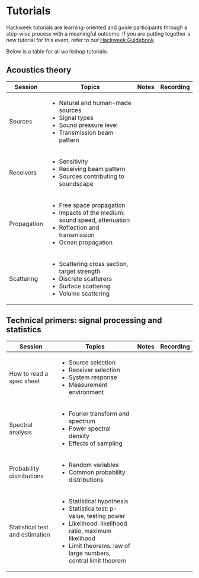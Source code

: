 # Tutorials

Hackweek tutorials are learning-oriented and guide participants through a step-wise process with a meaningful outcome. If you are putting together a new tutorial for this event, refer to our [Hackweek Guidebook](https://guidebook.hackweek.io/training/tutorials/index.html).

Below is a table for all workshop tutorials:

## Acoustics theory
| Session | Topics | Notes | Recording |
| ----- | --------- | ----- | --------- |
| Sources | <ul> <li>Natural and human-made sources</li> <li>Signal types</li> <li>Sound pressure level</li> <li>Transmission beam pattern</li> </ul> |  |
| Receivers | <ul> <li>Sensitivity</li> <li>Receiving beam pattern</li> <li> Sources contributing to soundscape </li> </ul> |  |
| Propagation| <ul> <li>Free space propagation</li> <li>Impacts of the medium: sound speed, attenuation</li> <li>Reflection and transmission</li> <li>Ocean propagation</li> </ul> |  |
| Scattering | <ul> <li>Scattering cross section, target strength</li> <li>Discrete scatterers</li> <li>Surface scattering</li> <li>Volume scattering</li> </ul> |  |

## Technical primers: signal processing and statistics
| Session | Topics | Notes | Recording |
| ----- | --------- | ----- | --------- |
| How to read a spec sheet | <ul> <li>Source selection</li> <li>Receiver selection</li> <li>System response</li> <li>Measurement environment</li> </ul> |  |
| Spectral analysis | <ul> <li>Fourier transform and spectrum</li> <li>Power spectral density</li> <li>Effects of sampling</li> </ul> |  |
| Probability distributions | <ul> <li>Random variables</li> <li>Common probability distributions</li> </ul> |  |
| Statistical test and estimation | <ul> <li>Statistical hypothesis</li> <li>Statistica test: p-value, testing power</li> <li>Likelihood: likelihood ratio, maximum likelihood</li> <li>Limit theorems: law of large numbers, central limit theorem</li> </ul> |  |

